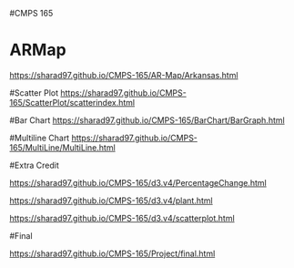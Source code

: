 
#CMPS 165


# ARMap
https://sharad97.github.io/CMPS-165/AR-Map/Arkansas.html



#Scatter Plot
https://sharad97.github.io/CMPS-165/ScatterPlot/scatterindex.html



#Bar Chart
https://sharad97.github.io/CMPS-165/BarChart/BarGraph.html



#Multiline Chart
https://sharad97.github.io/CMPS-165/MultiLine/MultiLine.html




#Extra Credit

https://sharad97.github.io/CMPS-165/d3.v4/PercentageChange.html

https://sharad97.github.io/CMPS-165/d3.v4/plant.html

https://sharad97.github.io/CMPS-165/d3.v4/scatterplot.html


#Final 

https://sharad97.github.io/CMPS-165/Project/final.html

